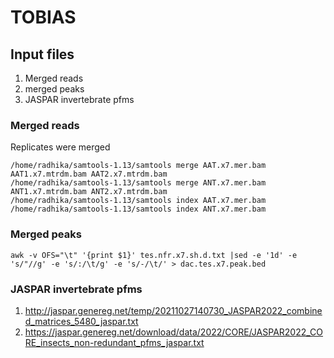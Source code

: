 # TOBIAS
## Input files
 1. Merged reads
 2. merged peaks
 3. JASPAR invertebrate pfms

### Merged reads
Replicates were merged
```
/home/radhika/samtools-1.13/samtools merge AAT.x7.mer.bam AAT1.x7.mtrdm.bam AAT2.x7.mtrdm.bam
/home/radhika/samtools-1.13/samtools merge ANT.x7.mer.bam ANT1.x7.mtrdm.bam ANT2.x7.mtrdm.bam
/home/radhika/samtools-1.13/samtools index AAT.x7.mer.bam
/home/radhika/samtools-1.13/samtools index ANT.x7.mer.bam
```

### Merged peaks
``` 
awk -v OFS="\t" '{print $1}' tes.nfr.x7.sh.d.txt |sed -e '1d' -e 's/"//g' -e 's/:/\t/g' -e 's/-/\t/' > dac.tes.x7.peak.bed
```

### JASPAR invertebrate pfms 
1. http://jaspar.genereg.net/temp/20211027140730_JASPAR2022_combined_matrices_5480_jaspar.txt
2. https://jaspar.genereg.net/download/data/2022/CORE/JASPAR2022_CORE_insects_non-redundant_pfms_jaspar.txt
